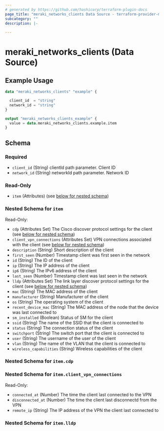 ```yaml
---
# generated by https://github.com/hashicorp/terraform-plugin-docs
page_title: "meraki_networks_clients Data Source - terraform-provider-meraki"
subcategory: ""
description: |-
  
---
```


# meraki_networks_clients (Data Source)



## Example Usage

```terraform
data "meraki_networks_clients" "example" {

  client_id  = "string"
  network_id = "string"
}

output "meraki_networks_clients_example" {
  value = data.meraki_networks_clients.example.item
}
```

<!-- schema generated by tfplugindocs -->
## Schema

### Required

- `client_id` (String) clientId path parameter. Client ID
- `network_id` (String) networkId path parameter. Network ID

### Read-Only

- `item` (Attributes) (see [below for nested schema](#nestedatt--item))

<a id="nestedatt--item"></a>
### Nested Schema for `item`

Read-Only:

- `cdp` (Attributes Set) The Cisco discover protocol settings for the client (see [below for nested schema](#nestedatt--item--cdp))
- `client_vpn_connections` (Attributes Set) VPN connections associated with the client (see [below for nested schema](#nestedatt--item--client_vpn_connections))
- `description` (String) Short description of the client
- `first_seen` (Number) Timestamp client was first seen in the network
- `id` (String) The ID of the client
- `ip` (String) The IP address of the client
- `ip6` (String) The IPv6 address of the client
- `last_seen` (Number) Timestamp client was last seen in the network
- `lldp` (Attributes Set) The link layer discover protocol settings for the client (see [below for nested schema](#nestedatt--item--lldp))
- `mac` (String) The MAC address of the client
- `manufacturer` (String) Manufacturer of the client
- `os` (String) The operating system of the client
- `recent_device_mac` (String) The MAC address of the node that the device was last connected to
- `sm_installed` (Boolean) Status of SM for the client
- `ssid` (String) The name of the SSID that the client is connected to
- `status` (String) The connection status of the client
- `switchport` (String) The switch port that the client is connected to
- `user` (String) The username of the user of the client
- `vlan` (String) The name of the VLAN that the client is connected to
- `wireless_capabilities` (String) Wireless capabilities of the client

<a id="nestedatt--item--cdp"></a>
### Nested Schema for `item.cdp`


<a id="nestedatt--item--client_vpn_connections"></a>
### Nested Schema for `item.client_vpn_connections`

Read-Only:

- `connected_at` (Number) The time the client last connected to the VPN
- `disconnected_at` (Number) The time the client last disconnectd from the VPN
- `remote_ip` (String) The IP address of the VPN the client last connected to


<a id="nestedatt--item--lldp"></a>
### Nested Schema for `item.lldp`
